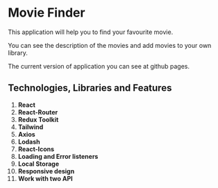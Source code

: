 # Movie Finder

This application will help you to find your favourite movie.

You can see the description of the movies and add movies to your own library.

The current version of application you can see at github pages.

## Technologies, Libraries and Features

1. **React**
2. **React-Router**
3. **Redux Toolkit**
4. **Tailwind**
5. **Axios**
6. **Lodash**
7. **React-Icons**
8. **Loading and Error listeners**
9. **Local Storage**
10. **Responsive design**
11. **Work with two API**
